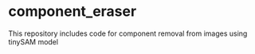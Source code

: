 # component_eraser
This repository includes code for component removal from images using tinySAM model

